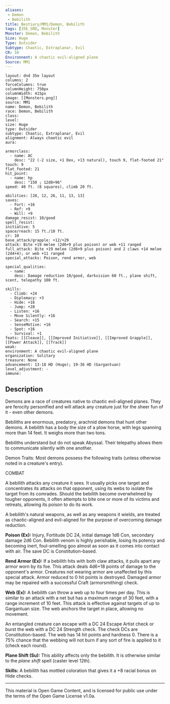 ```yaml
---
aliases:
 - Demon
 - Bebilith
title: Bestiary/MM1/Demon, Bebilith
tags: [35E_SRD, Monster]
Monster: Demon, Bebilith
Size: Huge
Type: Outsider
Subtype: Chaotic, Extraplanar, Evil
CR: 10
Environnent: A chaotic evil-aligned plane
Source: MM1
---
```


```statblock
layout: dnd 35e layout
columns: 2
forceColumns: true
columnHeight: 750px
columnWidth: 415px
image: [[Monsters.png]]
source: MM1
name: Demon, Bebilith
race: Demon, Bebilith
class: 
level: 
size: Huge
type: Outsider
subtype: Chaotic, Extraplanar, Evil
alignment: Always chaotic evil
aura: 

armorclass:
  - name: AC
    desc: "22 (-2 size, +1 Dex, +13 natural), touch 9, flat-footed 21"
touch: 9
flat_footed: 21
hit_point:
  - name: hp
    desc: "150 ; 12d8+96"
speed: 40 ft. (8 squares), climb 20 ft.

abilities: [28, 12, 26, 11, 13, 13]
saves:
  - Fort: +16
  - Ref: +9
  - Will: +9
damage_resist: 10/good
spell_resist: 
initiative: 5
space/reach: 15 ft./10 ft.
cr: 10
base_attack/grapple: +12/+29
attack: Bite +19 melee (2d6+9 plus poison) or web +11 ranged
full_attack: Bite +19 melee (2d6+9 plus poison) and 2 claws +14 melee (2d4+4); or web +11 ranged
special_attacks: Poison, rend armor, web

special_qualities:
  - name: 
    desc: Damage reduction 10/good, darkvision 60 ft., plane shift, scent, telepathy 100 ft.

skills:
  - Climb: +24
  - Diplomacy: +3
  - Hide: +16
  - Jump: +28
  - Listen: +16
  - Move Silently: +16
  - Search: +15
  - SenseMotive: +16
  - Spot: +16
  - Survival: +1
feats: [[Cleave]], [[Improved Initiative]], [[Improved Grapple]], [[Power Attack]], [[Track]]
weak: 
environment: A chaotic evil-aligned plane
organization: Solitary
treasure: None
advancement: 13-18 HD (Huge); 19-36 HD (Gargantuan)
level_adjustment: -
immune: 
```

## Description

<p>Demons are a race of creatures native to chaotic evil-aligned planes. They are ferocity personified and will attack any creature just for the sheer fun of it - even other demons.</p>
<p>Bebiliths are enormous, predatory, arachnid demons that hunt other demons. A bebilith has a body the size of a plow horse, with legs spanning more than 14 feet. It weighs more than two tons.</p>
<p>Bebiliths understand but do not speak Abyssal. Their telepathy allows them to communicate silently with one another.</p>
<p>Demon Traits: Most demons possess the following traits (unless otherwise noted in a creature's entry).</p>
<p>COMBAT</p>
<p>A bebilith attacks any creature it sees. It usually picks one target and concentrates its attacks on that opponent, using its webs to isolate the target from its comrades. Should the bebilith become overwhelmed by tougher opponents, it often attempts to bite one or more of its victims and retreats, allowing its poison to do its work.</p>
<p>A bebilith's natural weapons, as well as any weapons it wields, are treated as chaotic-aligned and evil-aligned for the purpose of overcoming damage reduction.</p>
<p>
            <b>Poison (Ex):</b> Injury, Fortitude DC 24, initial damage 1d6 Con, secondary damage 2d6 Con. Bebilith venom is highly perishable, losing its potency and becoming inert, foul-smelling goo almost as soon as it comes into contact with air. The save DC is Constitution-based.</p>
<p>
            <b>Rend Armor (Ex):</b> If a bebilith hits with both claw attacks, it pulls apart any armor worn by its foe. This attack deals 4d6+18 points of damage to the opponent's armor. Creatures not wearing armor are unaffected by this special attack. Armor reduced to 0 hit points is destroyed. Damaged armor may be repaired with a successful Craft (armorsmithing) check.</p>
<p>
            <b>Web (Ex):</b> A bebilith can throw a web up to four times per day. This is similar to an attack with a net but has a maximum range of 30 feet, with a range increment of 10 feet. This attack is effective against targets of up to Gargantuan size. The web anchors the target in place, allowing no movement.</p>
<p>An entangled creature can escape with a DC 24 Escape Artist check or burst the web with a DC 24 Strength check. The check DCs are Constitution-based. The web has 14 hit points and hardness 0. There is a 75% chance that the webbing will not burn if any sort of fire is applied to it (check each round).</p>
<p>
            <b>Plane Shift (Su):</b> This ability affects only the bebilith. It is otherwise similar to the <i>plane shift</i> spell (caster level 12th).</p>
<p>
            <b>Skills:</b> A bebilith has mottled coloration that gives it a +8 racial bonus on Hide checks.</p>

---

This material is Open Game Content, and is licensed for public use under
the terms of the Open Game License v1.0a.

